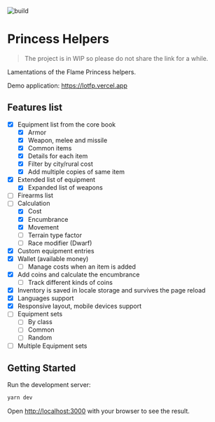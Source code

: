 ![build](https://github.com/8kto/ttrpg-lotfp-helpers/actions/workflows/main.yml/badge.svg)

# Princess Helpers

> The project is in WIP so please do not share the link for a while.

Lamentations of the Flame Princess helpers.

Demo application: https://lotfp.vercel.app

## Features list

- [x] Equipment list from the core book
  - [x] Armor
  - [x] Weapon, melee and missile
  - [x] Common items
  - [x] Details for each item
  - [x] Filter by city/rural cost
  - [x] Add multiple copies of same item
- [x] Extended list of equipment
  - [x] Expanded list of weapons
- [ ] Firearms list
- [ ] Calculation
  - [x] Cost
  - [x] Encumbrance
  - [x] Movement
  - [ ] Terrain type factor
  - [ ] Race modifier (Dwarf)
- [x] Custom equipment entries
- [x] Wallet (available money)
  - [ ] Manage costs when an item is added
- [x] Add coins and calculate the encumbrance
  - [ ] Track different kinds of coins
- [x] Inventory is saved in locale storage and survives the page reload
- [x] Languages support
- [x] Responsive layout, mobile devices support
- [ ] Equipment sets
  - [ ] By class
  - [ ] Common
  - [ ] Random
- [ ] Multiple Equipment sets

## Getting Started

Run the development server:

```bash
yarn dev
```

Open [http://localhost:3000](http://localhost:3000) with your browser to see the result.
